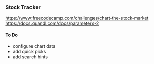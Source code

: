 ### Stock Tracker

https://www.freecodecamp.com/challenges/chart-the-stock-market   
https://docs.quandl.com/docs/parameters-2 

#### To Do   
- configure chart data
- add quick picks 
- add search hints
 

